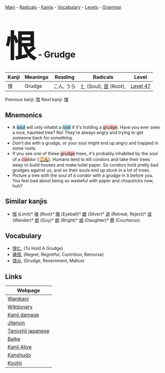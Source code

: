 <style> bigfont {font-size: 100px}</style>
[Main](../index.md) -
[Radicals](../radicals.md) -
[Kanjis](../kanjis.md) -
[Vocabulary](../vocabulary.md) -
[Levels](../levels.md) -
[Grammar](../grammar.md)
# <bigfont> 恨</bigfont> - Grudge 

| Kanji | Meanings | Reading | Radicals | Level |
| --- | --- | --- | --- | --- |
| 恨 | Grudge | こん, うら | [忄](../radicals/忄.md) (Soul), [艮](../radicals/艮.md) (Root),  | [Level 47](../levels/wk_level47.md) |

Previous kanji: [幣](幣.md) Next kanji: [憎](憎.md) 

## Mnemonics
 * A <span style="background-color:#ADD8E6"> soul</span> will only inhabit a <span style="background-color:#ADD8E6"> root</span> if it's holding a <span style="background-color:#ffcccb"> grudge</span>. Have you ever seen a nice, haunted tree? No! They're always angry and trying to get someone back for something.
* Don't die with a grudge, or your soul might end up angry and trapped in some roots.
* If you see one of these <span style="background-color:#ffcccb"> grudge</span> trees, it's probably inhabited by the soul of a <span style="background-color:#ffcccb"> con</span>dor (<span style="background-color:#fed8b1"> [こん](https://jisho.org/search/こん)</span>). Humans tend to kill condors and take their trees away to build houses and make toilet paper. So condors hold pretty bad grudges against us, and so their souls end up stuck in a lot of trees.
* Picture a tree with the soul of a condor with a grudge in it before you. You feel bad about being so wasteful with paper and chopsticks now, huh?


## Similar kanjis
 * [限](限.md) (Limit)* [根](根.md) (Root)* [眼](眼.md) (Eyeball)* [銀](銀.md) (Silver)* [退](退.md) (Retreat, Reject)* [浪](浪.md) (Wander)* [郎](郎.md) (Guy)* [朗](朗.md) (Bright)* [娘](娘.md) (Daughter)* [懇](懇.md) (Courteous)


## Vocabulary
 * [恨む](../vocabulary/恨.md), (To Hold A Grudge)
* [痛恨](../vocabulary/恨.md), (Regret, Regretful, Contrition, Remorse)
* [恨み](../vocabulary/恨.md), (Grudge, Resentment, Malice)



## Links 

| Webpage |
| --- |
| [Wanikani          ](https://www.wanikani.com/kanji/恨) |
| [Wiktionary        ](https://en.wiktionary.org/wiki/恨) |
| [Kanji damage      ](http://www.kanjidamage.com/kanji/search?utf8=✓&q=恨) |
| [Jitenon           ](https://jitenon.com/kanji/恨) |
| [Tanoshii japanese ](https://www.tanoshiijapanese.com/dictionary/kanji.cfm?k=恨) |
| [Baike             ](https://baike.baidu.com/item/恨) |
| [Kanji Alive       ](https://app.kanjialive.com/恨) |
| [Kanshudo          ](https://www.kanshudo.com/searchmn?q=恨) |
| [Koohii            ](https://kanji.koohii.com/study/kanji/恨) |
